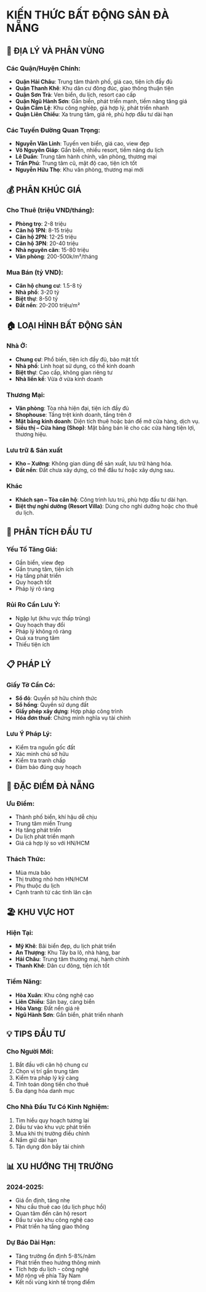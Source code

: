 # KIẾN THỨC BẤT ĐỘNG SẢN ĐÀ NẴNG

## 📍 ĐỊA LÝ VÀ PHÂN VÙNG

### Các Quận/Huyện Chính:
- **Quận Hải Châu**: Trung tâm thành phố, giá cao, tiện ích đầy đủ
- **Quận Thanh Khê**: Khu dân cư đông đúc, giao thông thuận tiện
- **Quận Sơn Trà**: Ven biển, du lịch, resort cao cấp
- **Quận Ngũ Hành Sơn**: Gần biển, phát triển mạnh, tiềm năng tăng giá
- **Quận Cẩm Lệ**: Khu công nghiệp, giá hợp lý, phát triển nhanh
- **Quận Liên Chiểu**: Xa trung tâm, giá rẻ, phù hợp đầu tư dài hạn

### Các Tuyến Đường Quan Trọng:
- **Nguyễn Văn Linh**: Tuyến ven biển, giá cao, view đẹp
- **Võ Nguyên Giáp**: Gần biển, nhiều resort, tiềm năng du lịch
- **Lê Duẩn**: Trung tâm hành chính, văn phòng, thương mại
- **Trần Phú**: Trung tâm cũ, mật độ cao, tiện ích tốt
- **Nguyễn Hữu Thọ**: Khu văn phòng, thương mại mới

## 💰 PHÂN KHÚC GIÁ

### Cho Thuê (triệu VND/tháng):
- **Phòng trọ**: 2-8 triệu
- **Căn hộ 1PN**: 8-15 triệu  
- **Căn hộ 2PN**: 12-25 triệu
- **Căn hộ 3PN**: 20-40 triệu
- **Nhà nguyên căn**: 15-80 triệu
- **Văn phòng**: 200-500k/m²/tháng

### Mua Bán (tỷ VND):
- **Căn hộ chung cư**: 1.5-8 tỷ
- **Nhà phố**: 3-20 tỷ
- **Biệt thự**: 8-50 tỷ
- **Đất nền**: 20-200 triệu/m²

## 🏠 LOẠI HÌNH BẤT ĐỘNG SẢN

### Nhà Ở:
- **Chung cư**: Phổ biến, tiện ích đầy đủ, bảo mật tốt
- **Nhà phố**: Linh hoạt sử dụng, có thể kinh doanh
- **Biệt thự**: Cao cấp, không gian riêng tư
- **Nhà liền kề**: Vừa ở vừa kinh doanh

### Thương Mại:
- **Văn phòng**: Tòa nhà hiện đại, tiện ích đầy đủ
- **Shophouse**: Tầng trệt kinh doanh, tầng trên ở
- **Mặt bằng kinh doanh**: Diện tích thuê hoặc bán để mở cửa hàng, dịch vụ.
- **Siêu thị – Cửa hàng (Shop)**: Mặt bằng bán lẻ cho các cửa hàng tiện lợi, thương hiệu.

### Lưu trữ & Sản xuất
- **Kho – Xưởng**: Không gian dùng để sản xuất, lưu trữ hàng hóa.
- **Đất nền**: Đất chưa xây dựng, có thể đầu tư hoặc xây dựng sau.

### Khác
- **Khách sạn – Tòa căn hộ**: Công trình lưu trú, phù hợp đầu tư dài hạn.
- **Biệt thự nghỉ dưỡng (Resort Villa)**: Dùng cho nghỉ dưỡng hoặc cho thuê du lịch.

## 🎯 PHÂN TÍCH ĐẦU TƯ

### Yếu Tố Tăng Giá:
- Gần biển, view đẹp
- Gần trung tâm, tiện ích
- Hạ tầng phát triển
- Quy hoạch tốt
- Pháp lý rõ ràng

### Rủi Ro Cần Lưu Ý:
- Ngập lụt (khu vực thấp trũng)
- Quy hoạch thay đổi
- Pháp lý không rõ ràng
- Quá xa trung tâm
- Thiếu tiện ích

## 📋 PHÁP LÝ

### Giấy Tờ Cần Có:
- **Sổ đỏ**: Quyền sở hữu chính thức
- **Sổ hồng**: Quyền sử dụng đất
- **Giấy phép xây dựng**: Hợp pháp công trình
- **Hóa đơn thuế**: Chứng minh nghĩa vụ tài chính

### Lưu Ý Pháp Lý:
- Kiểm tra nguồn gốc đất
- Xác minh chủ sở hữu
- Kiểm tra tranh chấp
- Đảm bảo đúng quy hoạch

## 🌊 ĐẶC ĐIỂM ĐÀ NẴNG

### Ưu Điểm:
- Thành phố biển, khí hậu dễ chịu
- Trung tâm miền Trung
- Hạ tầng phát triển
- Du lịch phát triển mạnh
- Giá cả hợp lý so với HN/HCM

### Thách Thức:
- Mùa mưa bão
- Thị trường nhỏ hơn HN/HCM
- Phụ thuộc du lịch
- Cạnh tranh từ các tỉnh lân cận

## 🏖️ KHU VỰC HOT

### Hiện Tại:
- **Mỹ Khê**: Bãi biển đẹp, du lịch phát triển
- **An Thượng**: Khu Tây ba lô, nhà hàng, bar
- **Hải Châu**: Trung tâm thương mại, hành chính
- **Thanh Khê**: Dân cư đông, tiện ích tốt

### Tiềm Năng:
- **Hòa Xuân**: Khu công nghệ cao
- **Liên Chiểu**: Sân bay, cảng biển
- **Hòa Vang**: Đất nền giá rẻ
- **Ngũ Hành Sơn**: Gần biển, phát triển nhanh

## 💡 TIPS ĐẦU TƯ

### Cho Người Mới:
1. Bắt đầu với căn hộ chung cư
2. Chọn vị trí gần trung tâm
3. Kiểm tra pháp lý kỹ càng
4. Tính toán dòng tiền cho thuê
5. Đa dạng hóa danh mục

### Cho Nhà Đầu Tư Có Kinh Nghiệm:
1. Tìm hiểu quy hoạch tương lai
2. Đầu tư vào khu vực phát triển
3. Mua khi thị trường điều chỉnh
4. Nắm giữ dài hạn
5. Tận dụng đòn bẩy tài chính

## 📊 XU HƯỚNG THỊ TRƯỜNG

### 2024-2025:
- Giá ổn định, tăng nhẹ
- Nhu cầu thuê cao (du lịch phục hồi)
- Quan tâm đến căn hộ resort
- Đầu tư vào khu công nghệ cao
- Phát triển hạ tầng giao thông

### Dự Báo Dài Hạn:
- Tăng trưởng ổn định 5-8%/năm
- Phát triển theo hướng thông minh
- Tích hợp du lịch - công nghệ
- Mở rộng về phía Tây Nam
- Kết nối vùng kinh tế trọng điểm
